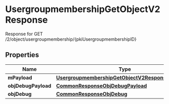 

# UsergroupmembershipGetObjectV2Response

Response for GET /2/object/usergroupmembership/{pkiUsergroupmembershipID}

## Properties

| Name | Type | Description | Notes |
|------------ | ------------- | ------------- | -------------|
|**mPayload** | [**UsergroupmembershipGetObjectV2ResponseMPayload**](UsergroupmembershipGetObjectV2ResponseMPayload.md) |  |  |
|**objDebugPayload** | [**CommonResponseObjDebugPayload**](CommonResponseObjDebugPayload.md) |  |  [optional] |
|**objDebug** | [**CommonResponseObjDebug**](CommonResponseObjDebug.md) |  |  [optional] |



